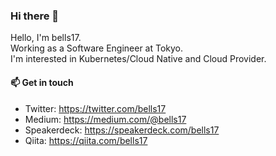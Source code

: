 ### Hi there 👋

Hello, I'm bells17.  
Working as a Software Engineer at Tokyo.  
I'm interested in Kubernetes/Cloud Native and Cloud Provider.

#### 📫  Get in touch

- Twitter: https://twitter.com/bells17
- Medium: https://medium.com/@bells17
- Speakerdeck: https://speakerdeck.com/bells17
- Qiita: https://qiita.com/bells17
